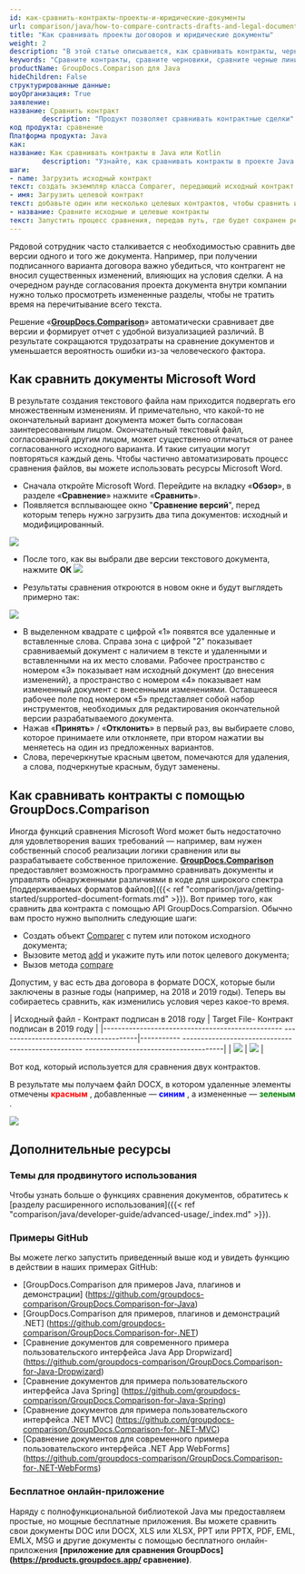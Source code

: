```yaml
---
id: как-сравнить-контракты-проекты-и-юридические-документы
url: comparison/java/how-to-compare-contracts-drafts-and-legal-documents
title: "Как сравнивать проекты договоров и юридические документы"
weight: 2
description: "В этой статье описывается, как сравнивать контракты, черновики и юридические документы с помощью функции «черной линии» Microsoft Word и API GroupDocs.Comparison."
keywords: "Сравните контракты, сравните черновики, сравните черные линии, сравните красные линии"
productName: GroupDocs.Comparison для Java
hideChildren: False
структурированные данные:
шоуОрганизация: True
заявление:
название: Сравнить контракт
        description: "Продукт позволяет сравнивать контрактные сделки"
код продукта: сравнение
Платформа продукта: Java
как:
название: Как сравнивать контракты в Java или Kotlin
        description: "Узнайте, как сравнивать контракты в проекте Java или Kotlin"
шаги:
- name: Загрузить исходный контракт
текст: создать экземпляр класса Comparer, передающий исходный контракт в качестве параметра конструктора.
- имя: Загрузить целевой контракт
текст: добавьте один или несколько целевых контрактов, чтобы сравнить их с исходным
- название: Сравните исходные и целевые контракты
текст: Запустить процесс сравнения, передав путь, где будет сохранен результат сравнения
---
```

Рядовой сотрудник часто сталкивается с необходимостью сравнить две версии одного и того же документа. Например, при получении подписанного варианта договора важно убедиться, что контрагент не вносил существенных изменений, влияющих на условия сделки. А на очередном раунде согласования проекта документа внутри компании нужно только просмотреть измененные разделы, чтобы не тратить время на перечитывание всего текста.

Решение «**[GroupDocs.Comparison](https://products.groupdocs.com/comparison)**» автоматически сравнивает две версии и формирует отчет с удобной визуализацией различий. В результате сокращаются трудозатраты на сравнение документов и уменьшается вероятность ошибки из-за человеческого фактора.

## Как сравнить документы Microsoft Word


В результате создания текстового файла нам приходится подвергать его множественным изменениям. И примечательно, что какой-то не окончательный вариант документа может быть согласован заинтересованным лицом. Окончательный текстовый файл, согласованный другим лицом, может существенно отличаться от ранее согласованного исходного варианта. И такие ситуации могут повторяться каждый день. Чтобы частично автоматизировать процесс сравнения файлов, вы можете использовать ресурсы Microsoft Word.

* Сначала откройте Microsoft Word. Перейдите на вкладку «**Обзор**», в разделе «**Сравнение**» нажмите «**Сравнить**».
* Появляется всплывающее окно "**Сравнение версий**", перед которым теперь нужно загрузить два типа документов: исходный и модифицированный.

![](/comparison/java/images/how-to-compare-contracts-drafts-and-legal-documents.png)

* После того, как вы выбрали две версии текстового документа, нажмите **ОК**
    ![](/comparison/java/images/how-to-compare-contracts-drafts-and-legal-documents_1.png)


* Результаты сравнения откроются в новом окне и будут выглядеть примерно так:

![](/comparison/java/images/how-to-compare-contracts-drafts-and-legal-documents_2.png)

* В выделенном квадрате с цифрой «1» появятся все удаленные и вставленные слова. Справа зона с цифрой "2" показывает сравниваемый документ с наличием в тексте и удаленными и вставленными на их место словами.
Рабочее пространство с номером «3» показывает нам исходный документ (до внесения изменений), а пространство с номером «4» показывает нам измененный документ с внесенными изменениями.
Оставшееся рабочее поле под номером «5» представляет собой набор инструментов, необходимых для редактирования окончательной версии разрабатываемого документа.
* Нажав «**Принять**» / «**Отклонить**» в первый раз, вы выбираете слово, которое принимаете или отклоняете, при втором нажатии вы меняетесь на один из предложенных вариантов.
* Слова, перечеркнутые красным цветом, помечаются для удаления, а слова, подчеркнутые красным, будут заменены.


## Как сравнивать контракты с помощью GroupDocs.Comparison

Иногда функций сравнения Microsoft Word может быть недостаточно для удовлетворения ваших требований — например, вам нужен собственный способ реализации логики сравнения или вы разрабатываете собственное приложение. [**GroupDocs.Comparison**](https://products.groupdocs.com/comparison/java) предоставляет возможность программно сравнивать документы и управлять обнаруженными различиями в коде для широкого спектра [поддерживаемых форматов файлов]({{< ref "comparison/java/getting-started/supported-document-formats.md" >}}). Вот пример того, как сравнить два контракта с помощью API GroupDocs.Comparsion. Обычно вам просто нужно выполнить следующие шаги:

* Создать объект [Comparer](https://apireference.groupdocs.com/comparison/java/com.groupdocs.comparison/Comparer) с путем или потоком исходного документа;
* Вызовите метод [add](https://apireference.groupdocs.com/comparison/java/com.groupdocs.comparison/Comparer#add(java.lang.String)) и укажите путь или поток целевого документа;
* Вызов метода [compare](https://apireference.groupdocs.com/comparison/java/com.groupdocs.comparison/Comparer#compare(java.lang.String))

Допустим, у вас есть два договора в формате DOCX, которые были заключены в разные годы (например, на 2018 и 2019 годы). Теперь вы собираетесь сравнить, как изменились условия через какое-то время.

| Исходный файл - Контракт подписан в 2018 году | Target File- Контракт подписан в 2019 году |
|------------------------------------------------- --------------------------------------|----------- -------------------------------------------------- --------------------------------------|
| ![](/comparison/java/images/how-to-compare-contracts-drafts-and-legal-documents_3.png) | ![](/comparison/java/images/how-to-compare-contracts-drafts-and-legal-documents_4.png) |

Вот код, который используется для сравнения двух контрактов.

<script src="https://gist.github.com/groupdocs-comparison-gists/2fe078a7c1db4dd932ee0ab907d71732.js"></script>

В результате мы получаем файл DOCX, в котором удаленные элементы отмечены <font color="red">**красным**</font> , добавленные — <font color="blue">**синим**</font> , а измененные — <font color="green">**зеленым**</font> .

![](/comparison/java/images/how-to-compare-contracts-drafts-and-legal-documents_5.png)

## Дополнительные ресурсы
### Темы для продвинутого использования
Чтобы узнать больше о функциях сравнения документов, обратитесь к [разделу расширенного использования]({{< ref "comparison/java/developer-guide/advanced-usage/_index.md" >}}).

### Примеры GitHub
Вы можете легко запустить приведенный выше код и увидеть функцию в действии в наших примерах GitHub:

* [GroupDocs.Comparison для примеров Java, плагинов и демонстрации] (https://github.com/groupdocs-comparison/GroupDocs.Comparison-for-Java)
* [GroupDocs.Comparison для примеров, плагинов и демонстраций .NET] (https://github.com/groupdocs-comparison/GroupDocs.Comparison-for-.NET)
* [Сравнение документов для современного примера пользовательского интерфейса Java App Dropwizard] (https://github.com/groupdocs-comparison/GroupDocs.Comparison-for-Java-Dropwizard)
* [Сравнение документов для примера пользовательского интерфейса Java Spring] (https://github.com/groupdocs-comparison/GroupDocs.Comparison-for-Java-Spring)
* [Сравнение документов для примера пользовательского интерфейса .NET MVC] (https://github.com/groupdocs-comparison/GroupDocs.Comparison-for-.NET-MVC)
* [Сравнение документов для современного примера пользовательского интерфейса .NET App WebForms] (https://github.com/groupdocs-comparison/GroupDocs.Comparison-for-.NET-WebForms)


### Бесплатное онлайн-приложение
Наряду с полнофункциональной библиотекой Java мы предоставляем простые, но мощные бесплатные приложения.
Вы можете сравнить свои документы DOC или DOCX, XLS или XLSX, PPT или PPTX, PDF, EML, EMLX, MSG и другие документы с помощью бесплатного онлайн-приложения **[приложение для сравнения GroupDocs] (https://products.groupdocs.app/ сравнение)**.

